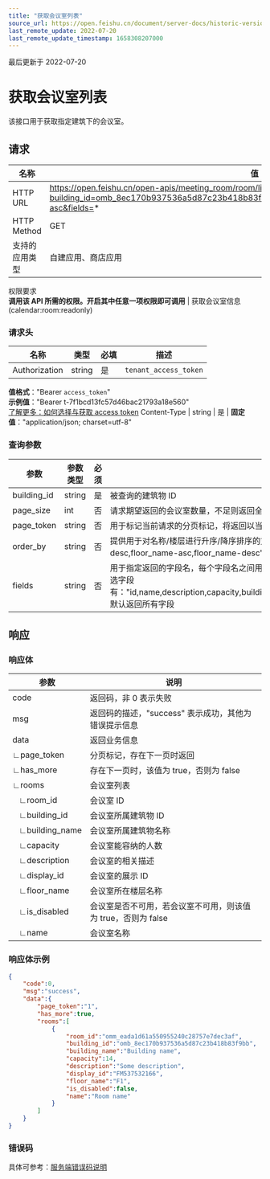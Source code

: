 ```yaml
---
title: "获取会议室列表"
source_url: https://open.feishu.cn/document/server-docs/historic-version/meeting_room-v1/api-reference/obtain-meeting-room-list
last_remote_update: 2022-07-20
last_remote_update_timestamp: 1658308207000
---
```

最后更新于 2022-07-20

# 获取会议室列表

该接口用于获取指定建筑下的会议室。

## 请求
名称 | 值
---|---
HTTP URL | https://open.feishu.cn/open-apis/meeting_room/room/list?building_id=omb_8ec170b937536a5d87c23b418b83f9bb&page_size=1&page_token=0&order_by=name-asc&fields=*
HTTP Method | GET
支持的应用类型 | 自建应用、商店应用
权限要求  
 **调用该 API 所需的权限。开启其中任意一项权限即可调用** | 获取会议室信息(calendar:room:readonly)

### 请求头

名称 | 类型 | 必填 | 描述
--- | --- | --- | ---
Authorization | string | 是 | `tenant_access_token`  
**值格式**："Bearer `access_token`"  
**示例值**："Bearer t-7f1bcd13fc57d46bac21793a18e560"  
 [了解更多：如何选择与获取 access token](https://open.feishu.cn/document/uAjLw4CM/ugTN1YjL4UTN24CO1UjN/trouble-shooting/how-to-choose-which-type-of-token-to-use)
Content-Type | string | 是 | **固定值**："application/json; charset=utf-8"

### 查询参数

| **参数**    | **参数类型** | **必须** | **说明**                                                     |
| ----------- | ------------ | -------- | ------------------------------------------------------------ |
| building_id | string       | 是       | 被查询的建筑物 ID                                            |
| page_size   | int          | 否       | 请求期望返回的会议室数量，不足则返回全部，该值默认为 100，最大为 1000 |
| page_token  | string       | 否       | 用于标记当前请求的分页标记，将返回以当前分页标记开始，往后 page_size 个元素 |
| order_by    | string       | 否       | 提供用于对名称/楼层进行升序/降序排序的方式查询，可选项有："name-asc,name-desc,floor_name-asc,floor_name-desc"，传入其他字符串不做处理，默认无序 |
| fields      | string       | 否       | 用于指定返回的字段名，每个字段名之间用逗号 "," 分隔，如：“id,name”，"*" 表示返回全部字段，可选字段有："id,name,description,capacity,building_id,building_name,floor_name,is_disabled,display_id"，默认返回所有字段 |

## 响应

### 响应体

| **参数**       | **说明**                                                     |
| -------------- | ------------------------------------------------------------ |
| code           | 返回码，非 0 表示失败                                        |
| msg            | 返回码的描述，"success" 表示成功，其他为错误提示信息         |
| data           | 返回业务信息                                                 |
| ∟page_token    | 分页标记，存在下一页时返回                                   |
| ∟has_more      | 存在下一页时，该值为 true，否则为 false                      |
| ∟rooms         | 会议室列表                                                   |
| &nbsp;&nbsp;&nbsp;∟room_id       | 会议室 ID                                                    |
| &nbsp;&nbsp;&nbsp;∟building_id   | 会议室所属建筑物 ID                                          |
| &nbsp;&nbsp;&nbsp;∟building_name | 会议室所属建筑物名称                                         |
| &nbsp;&nbsp;&nbsp;∟capacity      | 会议室能容纳的人数                                           |
| &nbsp;&nbsp;&nbsp;∟description   | 会议室的相关描述                                             |
| &nbsp;&nbsp;&nbsp;∟display_id    | 会议室的展示 ID                                              |
| &nbsp;&nbsp;&nbsp;∟floor_name    | 会议室所在楼层名称                                           |
| &nbsp;&nbsp;&nbsp;∟is_disabled   | 会议室是否不可用，若会议室不可用，则该值为 true，否则为 false |
| &nbsp;&nbsp;&nbsp;∟name          | 会议室名称                                                   |

### 响应体示例

```json
{
    "code":0,
    "msg":"success",
    "data":{
        "page_token":"1",
        "has_more":true,
        "rooms":[
            {
                "room_id":"omm_eada1d61a550955240c28757e7dec3af",
                "building_id":"omb_8ec170b937536a5d87c23b418b83f9bb",
                "building_name":"Building name",
                "capacity":14,
                "description":"Some description",
                "display_id":"FM537532166",
                "floor_name":"F1",
                "is_disabled":false,
                "name":"Room name"
            }
        ]
    }
}
```

### 错误码

具体可参考：[服务端错误码说明](https://open.feishu.cn/document/ukTMukTMukTM/ugjM14COyUjL4ITN)
